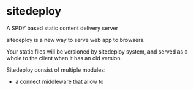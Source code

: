 sitedeploy
==========

A SPDY based static content delivery server

sitedeploy is a new way to serve web app to browsers. 

Your static files will be versioned by 
sitedeploy system, and served as a whole to the client when it has
an old version.

Sitedeploy consist of multiple modules:

* a connect middleware that allow to 
